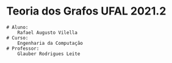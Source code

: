 # Teoria dos Grafos UFAL 2021.2
    # Aluno: 
        Rafael Augusto Vilella
    # Curso: 
        Engenharia da Computação
    # Professor: 
        Glauber Rodrigues Leite 
